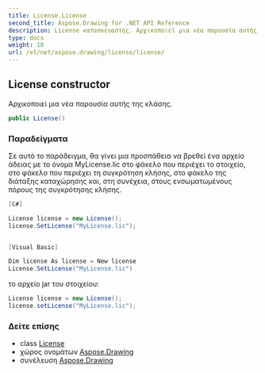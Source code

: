 ```yaml
---
title: License.License
second_title: Aspose.Drawing for .NET API Reference
description: License κατασκευαστής. Αρχικοποιεί μια νέα παρουσία αυτής της κλάσης.
type: docs
weight: 10
url: /el/net/aspose.drawing/license/license/
---
```

## License constructor

Αρχικοποιεί μια νέα παρουσία αυτής της κλάσης.

```csharp
public License()
```

### Παραδείγματα

Σε αυτό το παράδειγμα, θα γίνει μια προσπάθεια να βρεθεί ένα αρχείο άδειας με το όνομα MyLicense.lic στο φάκελο που περιέχει  το στοιχείο, στο φάκελο που περιέχει τη συγκρότηση κλήσης, στο φάκελο της διάταξης καταχώρησης και, στη συνέχεια, στους ενσωματωμένους πόρους της συγκρότησης κλήσης.

```csharp
[C#]

License license = new License();
license.SetLicense("MyLicense.lic");


[Visual Basic]

Dim license As license = New license
License.SetLicense("MyLicense.lic")
```

το αρχείο jar του στοιχείου:

```csharp
License license = new License();
license.setLicense("MyLicense.lic");
```

### Δείτε επίσης

* class [License](../)
* χώρος ονομάτων [Aspose.Drawing](../../license/)
* συνέλευση [Aspose.Drawing](../../../)


